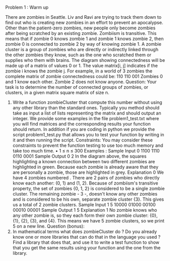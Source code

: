 Problem 1 : Warm up


There are zombies in Seattle. Liv and Ravi are trying to track them down to find out who is
creating new zombies in an effort to prevent an apocalypse. Other than the patient-zero
zombies, new people only become zombies after being scratched by an existing zombie.
Zombiism is transitive. This means that if zombie 0 knows zombie 1 and zombie 1 knows
zombie 2, then zombie 0 is connected to zombie 2 by way of knowing zombie 1. A zombie
cluster is a group of zombies who are directly or indirectly linked through the other zombies
they know, such as the one who scratched them or supplies who them with brains.
The diagram showing connectedness will be made up of a matrix of values 0 or 1. The value
matrix[i, j] indicates if the zombie i knows the zombie j. For example, in a world of 3 zombies the
complete matrix of zombie connectedness could be:
110
110
001
Zombies 0 and 1 know each other. Zombie 2 does not know anyone.
Question:
Your task is to determine the number of connected groups of zombies, or clusters, in a given matrix
square matrix of size n.
1) Write a function zombieCluster that compute this number without using any other library than the
standard ones. Typically you method should take as input a list of lists representing the matrix and
should output an integer.
We provide some examples in the file problem1_test.txt where you will find matrices and the
corresponding results your function should return. In addition if you are coding in python we
provide the script problem1_test.py that allows you to test your function by writing in it and then
running the script.
Constraints:
You may consider these constraints to prevent the function testing to use too much memory and
take too much time.
• 1 ≤ n ≤ 300
Examples :
Sample Input 0
1100
1110
0110
0001
Sample Output 0
2
In the diagram above, the squares highlighting a known connection between two different zombies
are highlighted in green. Because each zombie is already aware that they are personally a zombie,
those are highlighted in grey.
Explanation 0
We have 4 zombies numbered . There are 2 pairs of zombies who directly know each another: (0, 1)
and (1, 2). Because of zombiism's transitive property, the set of zombies {0, 1, 2} is considered to
be a single zombie cluster. The remaining zombie - 3 -, doesn't know any other zombies and is
considered to be his own, separate zombie cluster {3}. This gives us a total of 2 zombie clusters.
Sample Input 1
5
10000
01000
00100
00010
00001
Sample Output 1
5
Explanation 1
No zombie knows who any other zombie is, so they each form their own zombie cluster: {0}, {1},
{2}, {3}, and {4}. This means we have 5 zombie clusters, so we print 5 on a new line.
Question (bonus):
2) In mathematical terms what does zombieCluster do ? Do you already know one or more libraries
that can do that in the language you used ? Find a library that does that, and use it to write a test
function to show that you get the same results using your function and the one from the library.
